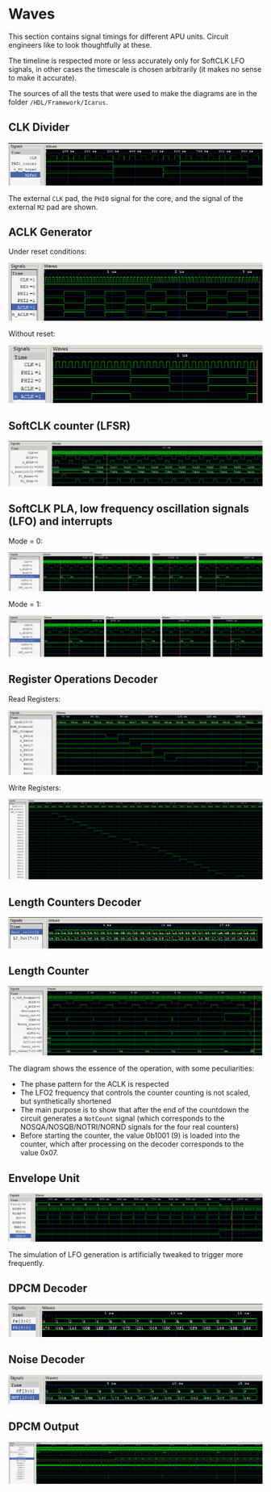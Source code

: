 # Waves

This section contains signal timings for different APU units. Circuit engineers like to look thoughtfully at these.

The timeline is respected more or less accurately only for SoftCLK LFO signals, in other cases the timescale is chosen arbitrarily (it makes no sense to make it accurate).

The sources of all the tests that were used to make the diagrams are in the folder `/HDL/Framework/Icarus`.

## CLK Divider

![div](/BreakingNESWiki/imgstore/apu/waves/div.png)

The external `CLK` pad, the `PHI0` signal for the core, and the signal of the external `M2` pad are shown.

## ACLK Generator

Under reset conditions:

![aclk_with_reset](/BreakingNESWiki/imgstore/apu/waves/aclk_with_reset.png)

Without reset:

![aclk](/BreakingNESWiki/imgstore/apu/waves/aclk.png)

## SoftCLK counter (LFSR)

![softclk_lfsr](/BreakingNESWiki/imgstore/apu/waves/softclk_lfsr.png)

## SoftCLK PLA, low frequency oscillation signals (LFO) and interrupts

Mode = 0:

![softclk_mode0](/BreakingNESWiki/imgstore/apu/waves/softclk_mode0.png)

Mode = 1:

![softclk_mode1](/BreakingNESWiki/imgstore/apu/waves/softclk_mode1.png)

## Register Operations Decoder

Read Registers:

![regops_read](/BreakingNESWiki/imgstore/apu/waves/regops_read.png)

Write Registers:

![regops_write](/BreakingNESWiki/imgstore/apu/waves/regops_write.png)

## Length Counters Decoder

![length_decoder](/BreakingNESWiki/imgstore/apu/waves/length_decoder.png)

## Length Counter

![length_counter](/BreakingNESWiki/imgstore/apu/waves/length_counter.png)

The diagram shows the essence of the operation, with some peculiarities:
- The phase pattern for the ACLK is respected
- The LFO2 frequency that controls the counter counting is not scaled, but synthetically shortened
- The main purpose is to show that after the end of the countdown the circuit generates a `NotCount` signal (which corresponds to the NOSQA/NOSQB/NOTRI/NORND signals for the four real counters)
- Before starting the counter, the value 0b1001 (9) is loaded into the counter, which after processing on the decoder corresponds to the value 0x07.

## Envelope Unit

![env_unit](/BreakingNESWiki/imgstore/apu/waves/env_unit.png)

The simulation of LFO generation is artificially tweaked to trigger more frequently.

## DPCM Decoder

![dpcm_decoder](/BreakingNESWiki/imgstore/apu/waves/dpcm_decoder.png)

## Noise Decoder

![noise_decoder](/BreakingNESWiki/imgstore/apu/waves/noise_decoder.png)

## DPCM Output

![dpcm_output](/BreakingNESWiki/imgstore/apu/waves/dpcm_output.png)
